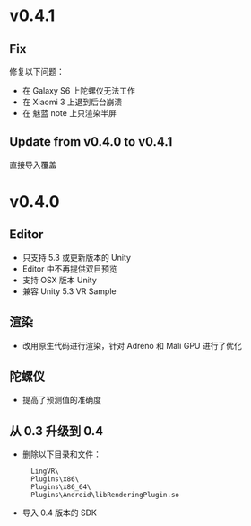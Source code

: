 # v0.4.1

## Fix
修复以下问题：

* 在 Galaxy S6 上陀螺仪无法工作
* 在 Xiaomi 3 上退到后台崩溃
* 在 魅蓝 note 上只渲染半屏

## Update from v0.4.0 to v0.4.1

直接导入覆盖

# v0.4.0

## Editor
* 只支持 5.3 或更新版本的 Unity
* Editor 中不再提供双目预览
* 支持 OSX 版本 Unity
* 兼容 Unity 5.3 VR Sample

## 渲染

* 改用原生代码进行渲染，针对 Adreno 和 Mali GPU 进行了优化

## 陀螺仪

* 提高了预测值的准确度

## 从 0.3 升级到 0.4

* 删除以下目录和文件：

        LingVR\
        Plugins\x86\
        Plugins\x86_64\
        Plugins\Android\libRenderingPlugin.so
    
* 导入 0.4 版本的 SDK
    
        